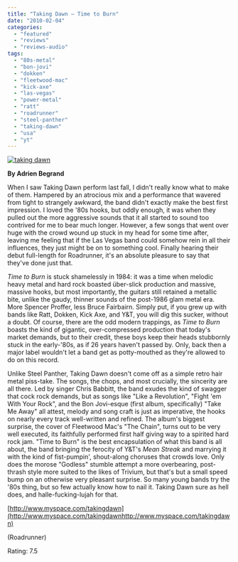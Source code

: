 ```yaml
---
title: "Taking Dawn – Time to Burn"
date: "2010-02-04"
categories: 
  - "featured"
  - "reviews"
  - "reviews-audio"
tags: 
  - "80s-metal"
  - "bon-jovi"
  - "dokken"
  - "fleetwood-mac"
  - "kick-axe"
  - "las-vegas"
  - "power-metal"
  - "ratt"
  - "roadrunner"
  - "steel-panther"
  - "taking-dawn"
  - "usa"
  - "yt"
---
```


[![taking dawn](http://www.hellbound.ca/wp-content/uploads/2010/02/taking-dawn.jpg "taking dawn")](http://www.hellbound.ca/wp-content/uploads/2010/02/taking-dawn.jpg)

**By Adrien Begrand**

When I saw Taking Dawn perform last fall, I didn't really know what to make of them. Hampered by an atrocious mix and a performance that wavered from tight to strangely awkward, the band didn't exactly make the best first impression. I loved the '80s hooks, but oddly enough, it was when they pulled out the more aggressive sounds that it all started to sound too contrived for me to bear much longer. However, a few songs that went over huge with the crowd wound up stuck in my head for some time after, leaving me feeling that if the Las Vegas band could somehow rein in all their influences, they just might be on to something cool. Finally hearing their debut full-length for Roadrunner, it's an absolute pleasure to say that they've done just that.

_Time to Burn_ is stuck shamelessly in 1984: it was a time when melodic heavy metal and hard rock boasted über-slick production and massive, massive hooks, but most importantly, the guitars still retained a metallic bite, unlike the gaudy, thinner sounds of the post-1986 glam metal era. More Spencer Proffer, less Bruce Fairbairn. Simply put, if you grew up with bands like Ratt, Dokken, Kick Axe, and Y&T, you will dig this sucker, without a doubt. Of course, there are the odd modern trappings, as _Time to Burn_ boasts the kind of gigantic, over-compressed production that today's market demands, but to their credit, these boys keep their heads stubbornly stuck in the early-'80s, as if 26 years haven't passed by. Only, back then a major label wouldn't let a band get as potty-mouthed as they're allowed to do on this record.

Unlike Steel Panther, Taking Dawn doesn't come off as a simple retro hair metal piss-take. The songs, the chops, and most crucially, the sincerity are all there. Led by singer Chris Babbitt, the band exudes the kind of swagger that cock rock demands, but as songs like "Like a Revolution", "Fight 'em With Your Rock", and the Bon Jovi-esque (first album, specifically) "Take Me Away" all attest, melody and song craft is just as imperative, the hooks on nearly every track well-written and refined. The album's biggest surprise, the cover of Fleetwood Mac's "The Chain", turns out to be very well executed, its faithfully performed first half giving way to a spirited hard rock jam. "Time to Burn" is the best encapsulation of what this band is all about, the band bringing the ferocity of Y&T's _Mean Streak_ and marrying it with the kind of fist-pumpin', shout-along choruses that crowds love. Only does the morose "Godless" stumble attempt a more overbearing, post-thrash style more suited to the likes of Trivium, but that's but a small speed bump on an otherwise very pleasant surprise. So many young bands try the '80s thing, but so few actually know how to nail it. Taking Dawn sure as hell does, and halle-fucking-lujah for that.

[http://www.myspace.com/takingdawn](http://www.myspace.com/takingdawnhttp://www.myspace.com/takingdawn)

(Roadrunner)

Rating: 7.5
